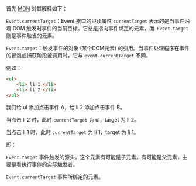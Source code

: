 首先 [MDN](https://link.zhihu.com/?target=https%3A//developer.mozilla.org/zh-CN/docs/Web/API/Event/currentTarget) 对其解释如下：

`Event.currentTarget`：Event 接口的只读属性 `currentTarget` 表示的是当事件沿着 DOM 触发时事件的当前目标。它总是指向事件绑定的元素，而` Event.target` 则是事件触发的元素。

`Event.target`：触发事件的对象 (某个DOM元素) 的引用。当事件处理程序在事件的冒泡或捕获阶段被调用时，它与 `event.currentTarget` 不同。



例如：

```html
<ul>
    <li> li 1 </li>
    <li> li 2 </li>
</ul>
```

我们给 ul 添加点击事件 A，给 li 2 添加点击事件 B。

当点击 li 2 时，此时 `currentTarget` 为 ul，target 为 li 2。

当点击 li 1 时，此时 `currentTarget` 为 li 1，target 为 li 1。

即：

`Event.target` 事件触发的源头，这个元素有可能是子元素，有可能是父元素，主要是看执行事件的实际触发者。

`Event.currentTarget` 事件所绑定的元素。

